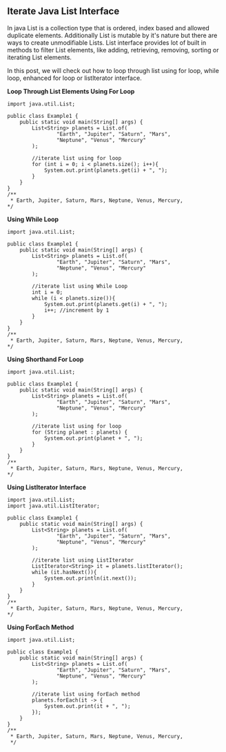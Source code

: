 ## Iterate Java List Interface

In java List is a collection type that is ordered, index based and allowed duplicate elements. Additionally List is mutable by it's nature but there are ways to create unmodifiable Lists. List interface provides lot of built in methods to filter List elements, like adding, retrieving, removing, sorting or iterating List elements.

In this post, we will check out how to loop through list using for loop, while loop, enhanced for loop or listIterator interface.

**Loop Through List Elements Using For Loop**

```
import java.util.List;

public class Example1 {
    public static void main(String[] args) {
        List<String> planets = List.of(
                "Earth", "Jupiter", "Saturn", "Mars",
                "Neptune", "Venus", "Mercury"
        );

        //iterate list using for loop
        for (int i = 0; i < planets.size(); i++){
            System.out.print(planets.get(i) + ", ");
        }
    }
}
/**
 * Earth, Jupiter, Saturn, Mars, Neptune, Venus, Mercury,
*/
```

**Using While Loop**

```
import java.util.List;

public class Example1 {
    public static void main(String[] args) {
        List<String> planets = List.of(
                "Earth", "Jupiter", "Saturn", "Mars",
                "Neptune", "Venus", "Mercury"
        );

        //iterate list using While Loop
        int i = 0;
        while (i < planets.size()){
            System.out.print(planets.get(i) + ", ");
            i++; //increment by 1
        }
    }
}
/**
 * Earth, Jupiter, Saturn, Mars, Neptune, Venus, Mercury,
*/
```


**Using Shorthand For Loop**

```
import java.util.List;

public class Example1 {
    public static void main(String[] args) {
        List<String> planets = List.of(
                "Earth", "Jupiter", "Saturn", "Mars",
                "Neptune", "Venus", "Mercury"
        );

        //iterate list using for loop
        for (String planet : planets) {
            System.out.print(planet + ", ");
        }
    }
}
/**
 * Earth, Jupiter, Saturn, Mars, Neptune, Venus, Mercury,
*/
```

**Using ListIterator Interface**

```
import java.util.List;
import java.util.ListIterator;

public class Example1 {
    public static void main(String[] args) {
        List<String> planets = List.of(
                "Earth", "Jupiter", "Saturn", "Mars",
                "Neptune", "Venus", "Mercury"
        );

        //iterate list using ListIterator
        ListIterator<String> it = planets.listIterator();
        while (it.hasNext()){
            System.out.println(it.next());
        }
    }
}
/**
 * Earth, Jupiter, Saturn, Mars, Neptune, Venus, Mercury,
*/
```

**Using ForEach Method**

```
import java.util.List;

public class Example1 {
    public static void main(String[] args) {
        List<String> planets = List.of(
                "Earth", "Jupiter", "Saturn", "Mars",
                "Neptune", "Venus", "Mercury"
        );

        //iterate list using forEach method
        planets.forEach(it -> {
            System.out.print(it + ", ");
        });
    }
}
/**
 * Earth, Jupiter, Saturn, Mars, Neptune, Venus, Mercury,
 */
```